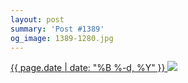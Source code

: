```yaml
---
layout: post
summary: 'Post #1389'
og_image: 1389-1280.jpg
---
```


<p>
 <time>
  <a href="/1389">
   {{ page.date | date: "%B %-d, %Y" }}
  </a>
 </time>
 <a href="/1389">
  <img data-taken="5/22/2021" sizes="(min-width: 700px) 50vw, calc(100vw - 2rem)" src="{{ site.assets_url }}/1389-640.jpg" srcset="{{ site.assets_url }}/1389-320.jpg 320w, {{ site.assets_url }}/1389-640.jpg 640w, {{ site.assets_url }}/1389-960.jpg 960w, {{ site.assets_url }}/1389-1280.jpg 1280w"/>
 </a>
</p>
